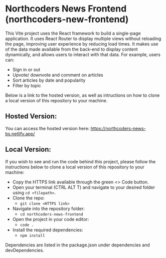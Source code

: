# Northcoders News Frontend (northcoders-new-frontend)

This Vite project uses the React framework to build a single-page application. It uses React Router to display multiple views without reloading the page, improving user experience by reducing load times. It makes use of the data made available from the back-end to display content dynamically, and allows users to interact with that data. For example, users can:

- Sign in or out
- Upvote/ downvote and comment on articles
- Sort articles by date and popularity
- Filter by topic

Below is a link to the hosted version, as well as intructions on how to clone a local version of this repository to your machine.

## Hosted Version:

You can access the hosted version here:
https://northcoders-news-bs.netlify.app/

## Local Version:

If you wish to see and run the code behind this project, please follow the instructions below to clone a local version of this repository to your machine:

- Copy the HTTPS link available through the green <> Code button.
- Open your terminal (CTRL ALT T) and navigate to your desired folder using `cd <filepath>`.
- Clone the repo:
  - `git clone <HTTPS link>`
- Navigate into the repository folder:
  - `cd northcoders-news-frontend`
- Open the project in your code editor:
  - `code .`
- Install the required dependencies:
  - `npm install`

Dependencies are listed in the package.json under dependencies and devDependencies.
